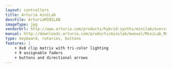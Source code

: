 ```yaml
---
layout: controllers
title: Arturia miniLab
descFile: ArturiaMINILAB
imageType: jpg
vendorUrl: http://www.arturia.com/products/hybrid-synths/minilab/overview
manual: http://downloads.arturia.com/products/minilab/manual/MiniLab_Manual_EN.pdf
type: keyboard, rotaries, buttons
features: |
    + 8x8 clip matrix with tri-color lighting
    + 9 assignable faders 
    + buttons and directional arrows
---
```


